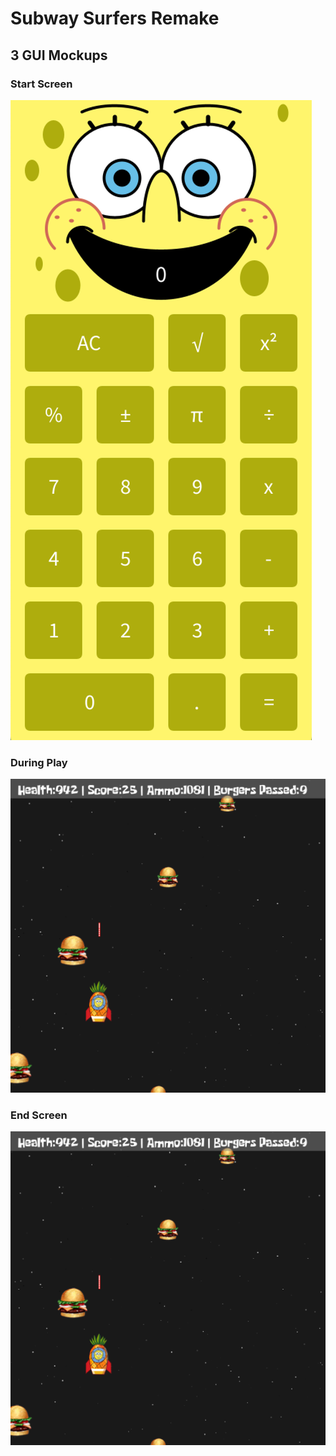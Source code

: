 # Subway Surfers Remake

## 3 GUI Mockups

### Start Screen

![Start](https://github.com/Nandhini-Ramanathan/ProgrammingPortfolio/blob/gh-pages/Images/calc.png?raw=true) 

### During Play

![During](https://github.com/Nandhini-Ramanathan/ProgrammingPortfolio/blob/gh-pages/Images/space.png?raw=true) 

### End Screen

![End](https://github.com/Nandhini-Ramanathan/ProgrammingPortfolio/blob/gh-pages/Images/space.png?raw=true) 
